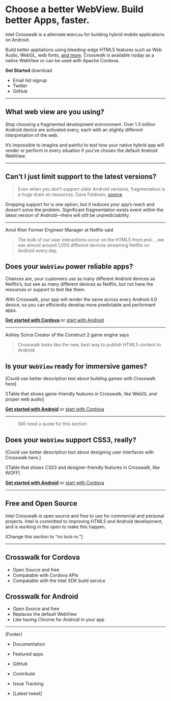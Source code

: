 # Choose a better WebView. Build better Apps, faster.

Intel Crosswalk is a alternate `WebView` for building hybrid mobile applications on Android.

Build better appliations using bleeding-edge HTML5 features such as Web Audio, WebGL, web fonts, [and more](#). Crosswalk is available noday as a native WebView or can be used with Apache Cordova.

__Get Started__ download

- Email list signup
- Twitter
- GitHub

***

## What web view are you using?

Stop choosing a fragmented development enivronment. Over 1.3 million Android device are activated every, each with an slightly different interpretation of the web.

It’s impossible to imagine and painful to test how your native hybrid app will render or perform in every situation if you’ve chosen the default Android WebView.

***

## Can’t I just limit support to the latest versions?

> Even when you don’t support older Android versions, fragmentation is a huge drain on resources.
> Dave Feldman, [source](http://techcrunch.com/2014/04/06/the-fallacy-of-android-first/)

Dropping support for  is one option, but it reduces your app’s reach and doesn’t solve the problem. Significant fragmentation exists event within the latest version of Android—there will still be unpredictability.

***

Amol Kher
Former Engineer Manager at Netflix said

> The bulk of our user interactions occur on the HTML5 front end. …we see almost around 1,000 different devices streaming Netflix on Android every day.

## Does your `WebView` power reliable apps?

Chances are, your customers use as many different Android devices as Netflix’s, but see as many different devices as Netflix, but not have the resources or support to test like them.

With Crosswalk, your app will render the same across every Android 4.0 device, so you can efficiently develop more predictable and performant apps.

__[Get started with Cordova](#)__ or [start with Android](#)

***

Ashley Scirra
Creator of the Construct 2
game engine says

> Crosswalk looks like the new, best way to publish HTML5 content to Android.

## Is your `WebView` ready for immersive games?

[Could use better description text about building games with Crosswalk here]

![Table that shows game-friendly features in Crosswalk, like WebGL and proper web audio]

__[Get started with Android](#)__ or [start with Cordova](#)

***

> Still need a quote for this section

## Does your `WebView` support CSS3, really?

[Could use better description text about designing user interfaces with Crosswalk here.]

![Table that shows CSS3 and designer-friendly features in Crosswalk, like WOFF]

__[Get started with Android](#)__ or [start with Cordova](#)

***

## Free and Open Source

Intel Crosswalk is open source and free to use for commercial and personal projects. Intel is committed to improving HTML5 and Android development, and is working in the open to make this happen.

[Change this section to “no lock-in.”]

***

## Crosswalk for Cordova

- Open Source and free
- Compatable with Cordova APIs
- Compatable with the Intel XDK build service

## Crosswalk for Android 

- Open Source and free
- Replaces the default WebView
- Like having Chrome for Android in your app

***

[Footer]

- Documentation
- Featured apps
- GitHub

- Contribute
- Issue Tracking

- [Latest tweet]

